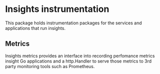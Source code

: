 # Insights instrumentation

This package holds instrumentation packages for the services and applications
that run insights.

## Metrics
Insights metrics provides an interface into recording perfomance metrics insight
Go applications and a http.Handler to serve those metrics to 3rd party
monitoring tools such as Prometheus.
